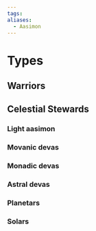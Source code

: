 ```yaml
---
tags: 
aliases:
  - Aasimon
---
```

# Types
## Warriors
## Celestial Stewards
### Light aasimon
### Movanic devas
### Monadic devas
### Astral devas
### Planetars
### Solars